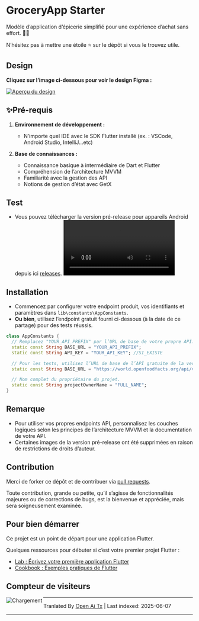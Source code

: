 # GroceryApp Starter

Modèle d’application d’épicerie simplifié pour une expérience d’achat sans effort. 🛒✨

N’hésitez pas à mettre une étoile ⭐ sur le dépôt si vous le trouvez utile.

## Design

**Cliquez sur l’image ci-dessous pour voir le design Figma :**

[![Aperçu du design](https://github.com/ramiomarouayache/Flutter-GroceryApp/blob/main/screenshots/Cover.jpg)](https://www.figma.com/embed?embed_host=oembed&amp;url=https://www.figma.com/file/eyeYwe0hoEch31j6d3EXyE/GroceryApp-Starter-(Community)?type=design&amp;node-id=3-2&amp;mode=design&amp;t=LwLW2onM0GKLuFdU-0)



## ✨Pré-requis

1. **Environnement de développement :**
   - N’importe quel IDE avec le SDK Flutter installé (ex. : VSCode, Android Studio, IntelliJ...etc)

2. **Base de connaissances :**
   - Connaissance basique à intermédiaire de Dart et Flutter
   - Compréhension de l’architecture MVVM
   - Familiarité avec la gestion des API
   - Notions de gestion d’état avec GetX
  
## Test
* Vous pouvez télécharger la version pré-release pour appareils Android depuis ici [releases](https://github.com/ramiomarouayache/Flutter-GroceryApp/releases/tag/v0.3.1).
<video src="https://github.com/ramiomarouayache/Flutter-GroceryApp/assets/98425058/5ae355c9-39e0-478e-9b3e-870953b566ca"></video>

  
## Installation
* Commencez par configurer votre endpoint produit, vos identifiants et paramètres dans `lib\constants\AppConstants`.
* **Ou bien**, utilisez l’endpoint gratuit fourni ci-dessous (à la date de ce partage) pour des tests réussis.
```dart
class AppConstants {
  // Remplacez "YOUR_API_PREFIX" par l’URL de base de votre propre API.
  static const String BASE_URL = "YOUR_API_PREFIX";
  static const String API_KEY = "YOUR_API_KEY"; //SI_EXISTE

  // Pour les tests, utilisez l’URL de base de l’API gratuite de la version publiée
  static const String BASE_URL = "https://world.openfoodfacts.org/api/v2";

  // Nom complet du propriétaire du projet.
  static const String projectOwnerName = "FULL_NAME";
}
```

## Remarque
* Pour utiliser vos propres endpoints API, personnalisez les couches logiques selon les principes de l’architecture MVVM et la documentation de votre API.
* Certaines images de la version pré-release ont été supprimées en raison de restrictions de droits d’auteur.

## Contribution

Merci de forker ce dépôt et de contribuer via
[pull requests](https://github.com/ramiomarouayache/Flutter-GroceryApp/pulls).

Toute contribution, grande ou petite, qu’il s’agisse de fonctionnalités majeures ou de corrections de bugs, est la bienvenue et appréciée,
mais sera soigneusement examinée.


## Pour bien démarrer
Ce projet est un point de départ pour une application Flutter.

Quelques ressources pour débuter si c’est votre premier projet Flutter :

- [Lab : Écrivez votre première application Flutter](https://flutter.io/docs/get-started/codelab)
- [Cookbook : Exemples pratiques de Flutter](https://flutter.io/docs/cookbook)

## Compteur de visiteurs

<img align="left" src = "https://profile-counter.glitch.me/GroceryApp/count.svg" alt ="Chargement">

---

Tranlated By [Open Ai Tx](https://github.com/OpenAiTx/OpenAiTx) | Last indexed: 2025-06-07

---
